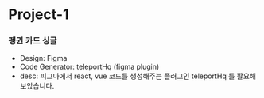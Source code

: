 # Project-1

### 펭귄 카드 싱글

- Design: Figma
- Code Generator: teleportHq (figma plugin)
- desc: 피그마에서 react, vue 코드를 생성해주는 플러그인 teleportHq 를 활요해 보았습니다.
